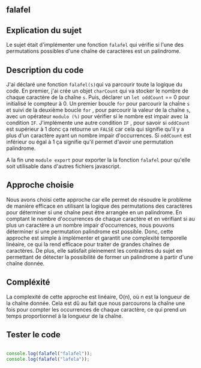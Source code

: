 ## falafel 

## Explication du sujet 
Le sujet était d'implémenter une fonction `falafel` qui vérifie si l'une des permutations possibles d'une chaîne de caractères est un palindrome.

## Description du code 
J'ai déclaré une fonction `falafel(s)`qui va parcourir toute la logique du code. En premier, j'ai crée un objet `charCount` qui va stocker le nombre de chaque caractère de la chaîne `s`.
Puis, déclarer un `let oddCount` == 0 pour initialisé le compteur à 0. Un premier boucle `for` pour parcourir la chaîne `s` et suivi de la deuxième boucle `for` , pour parcourir la valeur de la chaîne `s`, avec un opérateur `modulo (%)` pour vérifier si  le nombre est impair avec la condition `IF`. J'implémente une autre condition `IF` , pour savoir si `oddCount` est supérieur à 1 donc ça retourne un `FALSE` car cela qui signifie qu'il y a plus d'un caractère ayant un nombre impair d'occurrences.
Si `oddCount` est inférieur ou égal à 1 ça signifie qu'il permet d'avoir une permutation palindrome.

A la fin une `module export` pour exporter la la fonction `falafel` pour qu'elle soit utilisable dans d'autres fichiers javascript. 

## Approche choisie 
Nous avons choisi cette approche car elle permet de résoudre le problème de manière efficace en utilisant la logique des permutations des caractères pour déterminer si une chaîne peut être arrangée en un palindrome. En comptant le nombre d'occurrences de chaque caractère et en vérifiant si au plus un caractère a un nombre impair d'occurrences, nous pouvons déterminer si une permutation palindrome est possible. Donc, cette approche est simple à implémenter et garantit une complexité temporelle linéaire, ce qui la rend efficace pour traiter de grandes chaînes de caractères. De plus, elle satisfait pleinement les contraintes du sujet en permettant de détecter la possibilité de former un palindrome à partir d'une chaîne donnée.

## Compléxité 
La complexité de cette approche est linéaire, O(n), où n est la longueur de la chaîne donnée. Cela est dû au fait que nous parcourons la chaîne une fois pour compter les occurrences de chaque caractère, ce qui prend un temps proportionnel à la longueur de la chaîne.

## Tester le code 
```Javascript 

console.log(falafel("falafel")); 
console.log(falafel("lafela"));   

